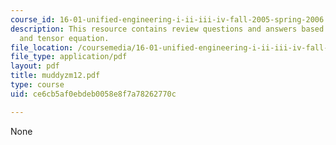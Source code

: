 ```yaml
---
course_id: 16-01-unified-engineering-i-ii-iii-iv-fall-2005-spring-2006
description: This resource contains review questions and answers based on sheer stress,
  and tensor equation.
file_location: /coursemedia/16-01-unified-engineering-i-ii-iii-iv-fall-2005-spring-2006/ce6cb5af0ebdeb0058e8f7a78262770c_muddyzm12.pdf
file_type: application/pdf
layout: pdf
title: muddyzm12.pdf
type: course
uid: ce6cb5af0ebdeb0058e8f7a78262770c

---
```

None